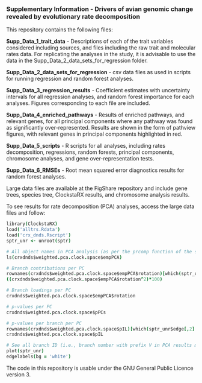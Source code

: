 ### Supplementary Information - Drivers of avian genomic change revealed by evolutionary rate decomposition

This repository contains the following files:

**Supp_Data_1_trait_data** - Descriptions of each of the trait variables considered including sources, and files including the raw trait and molecular rates data. For replicating the analyses in the study, it is advisable to use the data in the Supp_Data_2_data_sets_for_regression folder.

**Supp_Data_2_data_sets_for_regression** - csv data files as used in scripts for running regression and random forest analyses.

**Supp_Data_3_regression_results** - Coefficient estimates with uncertainty intervals for all regression analyses, and random forest importance for each analyses. Figures corresponding to each file are included.

**Supp_Data_4_enriched_pathways** - Results of enriched pathways, and relevant genes, for all principal components where any pathway was found as significantly over-represented. Results are shown in the form of pathview figures, with relevant genes in principal components highlighted in red.

**Supp_Data_5_scripts** - R scripts for all analyses, including rates decomposition, regressions, random forests, principal components, chromosome analyses, and gene over-representation tests.

**Supp_Data_6_RMSEs** - Root mean squared error diagnostics results for random forest analyses.

Large data files are available at the FigShare repository and include gene trees, species tree, ClockstaRX results, and chromosome analysis results.

To see results for rate decomposition (PCA) analyses, access the large data files and follow:

```coffee
library(ClockstaRX)
load('alltrs.Rdata')
load('crx_dnds.Rscript')
sptr_unr <- unroot(sptr)

# All object names in PCA analysis (as per the prcomp function of the stats package)
ls(crxdnds$weighted.pca.clock.space$empPCA)

# Branch contributions per PC
rownames(crxdnds$weighted.pca.clock.space$empPCA$rotation)[which(sptr_unr$edge[,2] %in% 1:Ntip(sptr_unr))] <- sptr_unr$tip.label
((crxdnds$weighted.pca.clock.space$empPCA$rotation^2)*100)

# Branch loadings per PC
crxdnds$weighted.pca.clock.space$empPCA$rotation

# p-values per PC
crxdnds$weighted.pca.clock.space$pPCs

# p-values per branch per PC
rownames(crxdnds$weighted.pca.clock.space$pIL)[which(sptr_unr$edge[,2] %in% 1:Ntip(sptr_unr))] <- sptr_unr$tip.label
crxdnds$weighted.pca.clock.space$pIL

# See all branch ID (i.e., branch number with prefix V in PCA results matrices)
plot(sptr_unr)
edgelabels(bg = 'white')
```

The code in this repository is usable under the GNU General Public Licence version 3.
